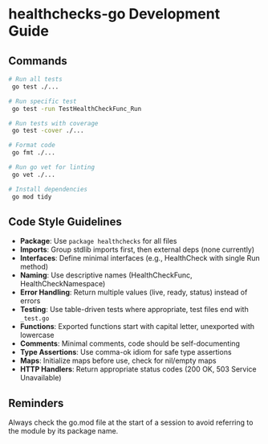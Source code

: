 # healthchecks-go Development Guide

## Commands
```bash
# Run all tests
 go test ./...

# Run specific test
 go test -run TestHealthCheckFunc_Run

# Run tests with coverage
 go test -cover ./...

# Format code
 go fmt ./...

# Run go vet for linting
 go vet ./...

# Install dependencies
 go mod tidy
```

## Code Style Guidelines
- **Package**: Use `package healthchecks` for all files
- **Imports**: Group stdlib imports first, then external deps (none currently)
- **Interfaces**: Define minimal interfaces (e.g., HealthCheck with single Run method)
- **Naming**: Use descriptive names (HealthCheckFunc, HealthCheckNamespace)
- **Error Handling**: Return multiple values (live, ready, status) instead of errors
- **Testing**: Use table-driven tests where appropriate, test files end with `_test.go`
- **Functions**: Exported functions start with capital letter, unexported with lowercase
- **Comments**: Minimal comments, code should be self-documenting
- **Type Assertions**: Use comma-ok idiom for safe type assertions
- **Maps**: Initialize maps before use, check for nil/empty maps
- **HTTP Handlers**: Return appropriate status codes (200 OK, 503 Service Unavailable)

## Reminders
Always check the go.mod file at the start of a session to avoid referring to the module by its package name.
